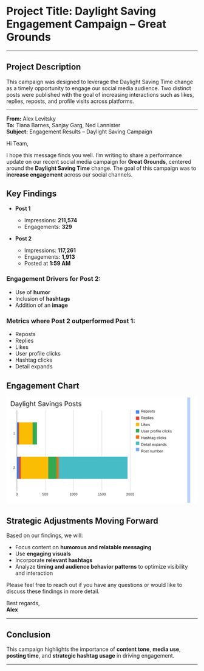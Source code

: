 # Project Title: Daylight Saving Engagement Campaign – Great Grounds

---

## Project Description

This campaign was designed to leverage the Daylight Saving Time change as a timely opportunity to engage our social media audience. Two distinct posts were published with the goal of increasing interactions such as likes, replies, reposts, and profile visits across platforms.

---

**From:** Alex Levitsky  
**To:** Tiana Barnes, Sanjay Garg, Ned Lannister  
**Subject:** Engagement Results – Daylight Saving Campaign  


Hi Team,

I hope this message finds you well. I’m writing to share a performance update on our recent social media campaign for **Great Grounds**, centered around the **Daylight Saving Time** change. The goal of this campaign was to **increase engagement** across our social channels.


## Key Findings

- **Post 1**
  - Impressions: **211,574**
  - Engagements: **329**

- **Post 2**
  - Impressions: **117,261**
  - Engagements: **1,913**
  - Posted at **1:59 AM**

### Engagement Drivers for Post 2:
- Use of **humor**
- Inclusion of **hashtags**
- Addition of an **image**

### Metrics where Post 2 outperformed Post 1:
- Reposts  
- Replies  
- Likes  
- User profile clicks  
- Hashtag clicks  
- Detail expands  


## Engagement Chart

![Daylight Savings Posts Engagement Chart](https://github.com/aminbiography/Google-Digital-Marketing---E-commerce-Professional-Certificate/blob/2f70c220a8bf8a915b8e360dddc8fb86e17ded71/Projects/Activity%3A%20Social%20media%20report%20email%20%20image.jpg?raw=true)


## Strategic Adjustments Moving Forward

Based on our findings, we will:

- Focus content on **humorous and relatable messaging**
- Use **engaging visuals**
- Incorporate **relevant hashtags**
- Analyze **timing and audience behavior patterns** to optimize visibility and interaction


Please feel free to reach out if you have any questions or would like to discuss these findings in more detail.

Best regards,  
**Alex**

---

## Conclusion

This campaign highlights the importance of **content tone**, **media use**, **posting time**, and **strategic hashtag usage** in driving engagement.


---
